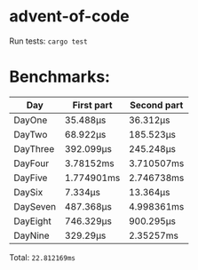 # advent-of-code

Run tests: `cargo test`
# Benchmarks:
| Day | First part | Second part |
| --- | --- | --- |
| DayOne | 35.488µs | 36.312µs |
| DayTwo | 68.922µs | 185.523µs |
| DayThree | 392.099µs | 245.248µs |
| DayFour | 3.78152ms | 3.710507ms |
| DayFive | 1.774901ms | 2.746738ms |
| DaySix | 7.334µs | 13.364µs |
| DaySeven | 487.368µs | 4.998361ms |
| DayEight | 746.329µs | 900.295µs |
| DayNine | 329.29µs | 2.35257ms |


Total: `22.812169ms`
